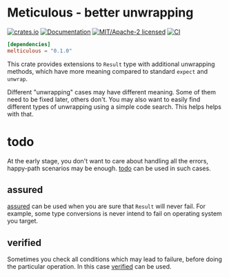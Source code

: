 # Meticulous - better unwrapping

[![crates.io](https://img.shields.io/crates/v/meticulous.svg)](https://crates.io/crates/meticulous)
[![Documentation](https://docs.rs/meticulous/badge.svg)](https://docs.rs/meticulous)
[![MIT/Apache-2 licensed](https://img.shields.io/crates/l/meticulous.svg)](./LICENSE-APACHE)
[![CI](https://github.com/glebpom/meticulous/workflows/CI/badge.svg)](https://github.com/glebpom/meticulous/actions?query=workflow%3ACI)

```toml
[dependencies]
melticulous = "0.1.0"
```

This crate provides extensions to `Result` type with additional unwrapping methods, which have more meaning compared to
standard `expect` and `unwrap`.

Different "unwrapping" cases may have different meaning. Some of them need to be fixed later, others don't. You may also
want to easily find different types of unwrapping using a simple code search. This helps helps with that.

# todo

At the early stage, you don't want to care about handling all the errors, happy-path scenarios may be enough. [todo] can
be used in such cases.

## assured

[assured] can be used when you are sure that `Result` will never fail. For example, some type conversions is never intend to
fail on operating system you target.

## verified

Sometimes you check all conditions which may lead to failure, before doing the particular operation. In this
case [verified] can be used.

[todo]: https://docs.rs/meticulous/latest/meticulous/trait.ResultExt.html#tymethod.todo
[assured]: https://docs.rs/meticulous/latest/meticulous/trait.ResultExt.html#tymethod.assured
[verified]: https://docs.rs/meticulous/latest/meticulous/trait.ResultExt.html#tymethod.verified
